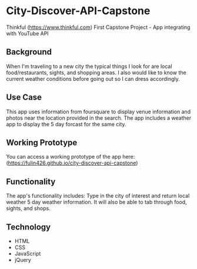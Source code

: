 # City-Discover-API-Capstone
Thinkful (https://www.thinkful.com) First Capstone Project - App integrating with YouTube API

<!-- ![landing page] (https://github.com/kimcheru18/coffee-search-wikipedia-api-capstone/blob/master/github_images/screenshot_landing_page.png) -->

## Background
When I'm traveling to a new city the typical things I look for are local food/restaurants, sights, and shopping areas. I also would like to know the current weather conditions before going out so I can dress accordingly. 

## Use Case
This app uses information from foursquare to display venue information and photos near the location provided in the search. The app includes a weather app to display the 5 day forcast for the same city. 

## Working Prototype
You can access a working prototype of the app here: (https://fulin426.github.io/city-discover-api-capstone)

## Functionality
The app's functionality includes:
Type in the city of interest and return local weather 5 day weather information. It will also be able to tab through food, sights, and shops. 

## Technology
* HTML
* CSS
* JavaScript
* jQuery

<!-- The app uses AJAX JSON calls to the <a href="https://www.googleapis.com/youtube/v3/search">YouTube Videos</a>Open Platform API to return YouTube results.
The app uses AJAX JSON calls to the <a href="https://en.wikipedia.org/w/api.php">Wiki Trivia</a>Open Platform API to return Wikipedia results.


## Responsive
App is built to be responsive across mobile, tablet, laptop, and desktop screen resolutions.

## Development Roadmap
This is v1.0 of the app, but future enhancements are expected to include:
* Add list of cafe's where visiter can find these coffees
* Add comment section for visiter to comment on their favorite coffee flavors or recommend other coffee types and cafe's -->